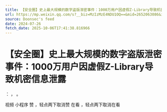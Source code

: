 ```yaml
---
title: 【安全圈】史上最大规模的数字盗版泄密事件：1000万用户因虚假Z-Library导致机密信息泄露
url: https://mp.weixin.qq.com/s?__biz=MzIzMzE4NDU1OQ==&mid=2652063086&idx=3&sn=5732f3cf80a7316954fc8c9c85bb06c4
source: Doonsec's feed
date: 2024-07-26
fetch_date: 2025-10-06T17:41:38.816966
---
```


# 【安全圈】史上最大规模的数字盗版泄密事件：1000万用户因虚假Z-Library导致机密信息泄露

：
，
。

视频
小程序
赞
，轻点两下取消赞
在看
，轻点两下取消在看